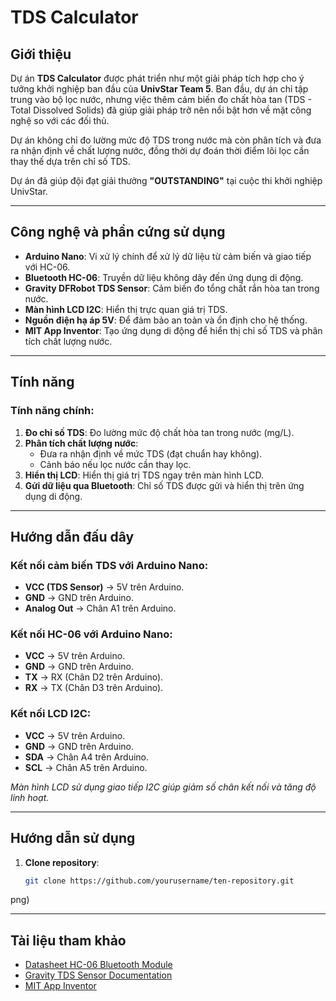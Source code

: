 
# TDS Calculator

## Giới thiệu
Dự án **TDS Calculator** được phát triển như một giải pháp tích hợp cho ý tưởng khởi nghiệp ban đầu của **UnivStar Team 5**. Ban đầu, dự án chỉ tập trung vào bộ lọc nước, nhưng việc thêm cảm biến đo chất hòa tan (TDS - Total Dissolved Solids) đã giúp giải pháp trở nên nổi bật hơn về mặt công nghệ so với các đối thủ.

Dự án không chỉ đo lường mức độ TDS trong nước mà còn phân tích và đưa ra nhận định về chất lượng nước, đồng thời dự đoán thời điểm lõi lọc cần thay thế dựa trên chỉ số TDS. 

Dự án đã giúp đội đạt giải thưởng **"OUTSTANDING"** tại cuộc thi khởi nghiệp UnivStar.

---

## Công nghệ và phần cứng sử dụng
- **Arduino Nano**: Vi xử lý chính để xử lý dữ liệu từ cảm biến và giao tiếp với HC-06.
- **Bluetooth HC-06**: Truyền dữ liệu không dây đến ứng dụng di động.
- **Gravity DFRobot TDS Sensor**: Cảm biến đo tổng chất rắn hòa tan trong nước.
- **Màn hình LCD I2C**: Hiển thị trực quan giá trị TDS.
- **Nguồn điện hạ áp 5V**: Để đảm bảo an toàn và ổn định cho hệ thống.
- **MIT App Inventor**: Tạo ứng dụng di động để hiển thị chỉ số TDS và phân tích chất lượng nước.

---

## Tính năng
### Tính năng chính:
1. **Đo chỉ số TDS**: Đo lường mức độ chất hòa tan trong nước (mg/L).
2. **Phân tích chất lượng nước**:
   - Đưa ra nhận định về mức TDS (đạt chuẩn hay không).
   - Cảnh báo nếu lọc nước cần thay lọc.
3. **Hiển thị LCD**: Hiển thị giá trị TDS ngay trên màn hình LCD.
4. **Gửi dữ liệu qua Bluetooth**: Chỉ số TDS được gửi và hiển thị trên ứng dụng di động.

---

## Hướng dẫn đấu dây
### Kết nối cảm biến TDS với Arduino Nano:
- **VCC (TDS Sensor)** → 5V trên Arduino.
- **GND** → GND trên Arduino.
- **Analog Out** → Chân A1 trên Arduino.

### Kết nối HC-06 với Arduino Nano:
- **VCC** → 5V trên Arduino.
- **GND** → GND trên Arduino.
- **TX** → RX (Chân D2 trên Arduino).
- **RX** → TX (Chân D3 trên Arduino).

### Kết nối LCD I2C:
- **VCC** → 5V trên Arduino.
- **GND** → GND trên Arduino.
- **SDA** → Chân A4 trên Arduino.
- **SCL** → Chân A5 trên Arduino.

*Màn hình LCD sử dụng giao tiếp I2C giúp giảm số chân kết nối và tăng độ linh hoạt.*

---

## Hướng dẫn sử dụng
1. **Clone repository**:
   ```bash
   git clone https://github.com/yourusername/ten-repository.git
  png)

---

## Tài liệu tham khảo
- [Datasheet HC-06 Bluetooth Module](https://example.com/hc-06-datasheet)
- [Gravity TDS Sensor Documentation](https://www.dfrobot.com/product-1123.html)
- [MIT App Inventor](https://appinventor.mit.edu)
